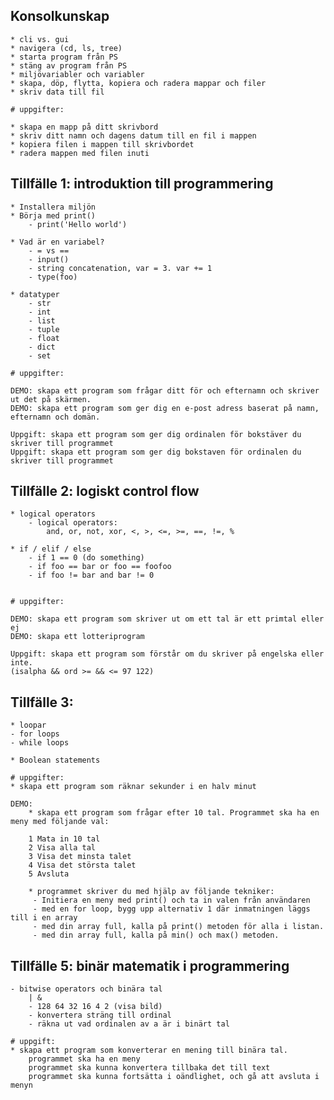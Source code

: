 
## Konsolkunskap

	* cli vs. gui
	* navigera (cd, ls, tree)
	* starta program från PS
	* stäng av program från PS
	* miljövariabler och variabler
	* skapa, döp, flytta, kopiera och radera mappar och filer
	* skriv data till fil

	# uppgifter:

	* skapa en mapp på ditt skrivbord
	* skriv ditt namn och dagens datum till en fil i mappen
	* kopiera filen i mappen till skrivbordet
	* radera mappen med filen inuti

## Tillfälle 1: introduktion till programmering
	
	* Installera miljön
	* Börja med print()
		- print('Hello world')
	
	* Vad är en variabel? 
		- = vs ==
		- input()
		- string concatenation, var = 3. var += 1
		- type(foo)

	* datatyper
		- str
		- int
		- list
		- tuple
		- float
		- dict
		- set

	# uppgifter:

	DEMO: skapa ett program som frågar ditt för och efternamn och skriver ut det på skärmen.
	DEMO: skapa ett program som ger dig en e-post adress baserat på namn, efternamn och domän.

	Uppgift: skapa ett program som ger dig ordinalen för bokstäver du skriver till programmet
	Uppgift: skapa ett program som ger dig bokstaven för ordinalen du skriver till programmet


## Tillfälle 2: logiskt control flow

	* logical operators
		- logical operators:
			and, or, not, xor, <, >, <=, >=, ==, !=, %
	
	* if / elif / else
		- if 1 == 0 (do something)
		- if foo == bar or foo == foofoo
		- if foo != bar and bar != 0


	# uppgifter:
	
	DEMO: skapa ett program som skriver ut om ett tal är ett primtal eller ej
	DEMO: skapa ett lotteriprogram 
	
	Uppgift: skapa ett program som förstår om du skriver på engelska eller inte.
	(isalpha && ord >= && <= 97 122)



## Tillfälle 3:

	* loopar
	- for loops
	- while loops

	* Boolean statements

	# uppgifter:
	* skapa ett program som räknar sekunder i en halv minut

	DEMO:
		* skapa ett program som frågar efter 10 tal. Programmet ska ha en meny med följande val:
		
		1 Mata in 10 tal
		2 Visa alla tal
		3 Visa det minsta talet
		4 Visa det största talet
		5 Avsluta

		* programmet skriver du med hjälp av följande tekniker:
		 - Initiera en meny med print() och ta in valen från användaren
		 - med en for loop, bygg upp alternativ 1 där inmatningen läggs till i en array
		 - med din array full, kalla på print() metoden för alla i listan.
		 - med din array full, kalla på min() och max() metoden.


## Tillfälle 5: binär matematik i programmering

	- bitwise operators och binära tal
		| & 
		- 128 64 32 16 4 2 (visa bild)
		- konvertera sträng till ordinal
		- räkna ut vad ordinalen av a är i binärt tal 

	# uppgift:
	* skapa ett program som konverterar en mening till binära tal.
		programmet ska ha en meny
		programmet ska kunna konvertera tillbaka det till text
		programmet ska kunna fortsätta i oändlighet, och gå att avsluta i menyn